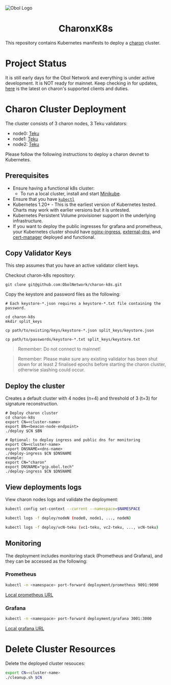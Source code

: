 ![Obol Logo](https://obol.tech/obolnetwork.png)

<h1 align="center">CharonxK8s</h1>

This repository contains Kubernetes manifests to deploy a [charon](https://github.com/ObolNetwork/charon) cluster.

# Project Status
It is still early days for the Obol Network and everything is under active development. It is NOT ready for mainnet. 
Keep checking in for updates, [here](https://github.com/ObolNetwork/charon/#supported-consensus-layer-clients) is the latest on charon's supported clients and duties.

# Charon Cluster Deployment
The cluster consists of 3 charon nodes, 3 Teku validators:
- node0: [Teku](https://github.com/ConsenSys/teku)
- node1: [Teku](https://github.com/ConsenSys/teku)
- node2: [Teku](https://github.com/ConsenSys/teku)

Please follow the following instructions to deploy a charon devnet to Kubernetes.

## Prerequisites
- Ensure having a functional k8s cluster:
    - To run a local cluster, install and start [Minikube](https://minikube.sigs.k8s.io/docs/start).
- Ensure that you have [`kubectl`](https://kubernetes.io/docs/tasks/tools/#kubectl)
- Kubernetes 1.20+ - This is the earliest version of Kubernetes tested. Charts may work with earlier versions but it is untested.
- Kubernetes Persistent Volume provisioner support in the underlying infrastructure.
- If you want to deploy the public ingresses for grafana and prometheus, your Kubernetes cluster should have [nginx-ingress](https://kubernetes.github.io/ingress-nginx/), [external-dns](https://github.com/kubernetes-sigs/external-dns), and [cert-manager](https://cert-manager.io/docs/) deployed and functional.

## Copy Validator Keys
This step assumes that you have an active validator client keys. 

Checkout charon-k8s repository:
```
git clone git@github.com:ObolNetwork/charon-k8s.git
```

Copy the keystore and password files as the following:
```
# Each keystore-*.json requires a keystore-*.txt file containing the password.

cd charon-k8s
mkdir split_keys

cp path/to/existing/keys/keystore-*.json split_keys/keystore.json

cp path/to/passwords/keystore-*.txt split_keys/keystore.txt
```
> Remember: Do not connect to mainnet! 

> Remember: Please make sure any existing validator has been shut down for at least 2 finalised epochs before starting the charon cluster, otherwise slashing could occur.

## Deploy the cluster
Creates a default cluster with 4 nodes (n=4) and threshold of 3 (t=3) for signature reconstruction.

```
# Deploy charon cluster
cd charon-k8s
export CN=<cluster-name>
export BN=<beacon-node-endpoint>
./deploy $CN $BN

# Optional: to deploy ingress and public dns for monitoring
export CN=<cluster-name>
export DNSNAME=<dns-name>
./deploy-ingress $CN $DNSNAME
example:
export CN="charon"
export DNSNAME="gcp.obol.tech"
./deploy-ingress $CN $DNSNAME
```

## View deployments logs
View charon nodes logs and validate the deployment:
```sh
kubectl config set-context --current --namespace=$NAMESPACE

kubectl logs -f deploy/nodeN (node0, node1, ..., nodeN)

kubectl logs -f deploy/vcN-teku (vc1-teku, vc2-teku, ..., vcN-teku)
```

## Monitoring
The deployment includes monitoring stack (Prometheus and Grafana), and they can be accessed as the following:

### Prometheus
```sh
kubectl -n <namespace> port-forward deployment/prometheus 9091:9090
```
[Local prometheus URL](http://localhost:9091)

### Grafana
```sh
kubectl -n <namespace> port-forward deployment/grafana 3001:3000
```
[Local grafana URL](http://localhost:3001)

# Delete Cluster Resources
Delete the deployed cluster resouces:
```sh
export CN=<cluster-name>
./cleanup.sh $CN
```
